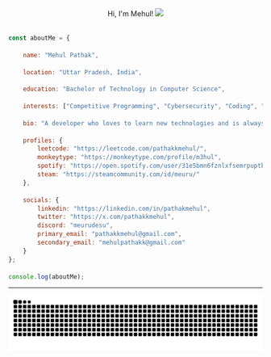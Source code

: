 <div align="center">
Hi, I'm Mehul! <img src="https://user-images.githubusercontent.com/74038190/241763891-7bb1e704-6026-48f9-8435-2f4d40101348.gif" width="35px" />
</div>
<br>

```javascript
const aboutMe = {

    name: "Mehul Pathak",

    location: "Uttar Pradesh, India",

    education: "Bachelor of Technology in Computer Science",

    interests: ["Competitive Programming", "Cybersecurity", "Coding", "Gaming", "Typing", "Chess"],

    bio: "A developer who loves to learn new technologies and is always striving to expand and share knowledge.",

    profiles: {
        leetcode: "https://leetcode.com/pathakkmehul/",
        monkeytype: "https://monkeytype.com/profile/m3hul",
        spotify: "https://open.spotify.com/user/31e5bmn6fznlxfsemrpuptbo5xva?si=96648036465a4ce3",
        steam: "https://steamcommunity.com/id/meuru/"
    },

    socials: {
        linkedin: "https://linkedin.com/in/pathakmehul",
        twitter: "https://x.com/pathakkmehul",
        discord: "meurudesu",
        primary_email: "pathakkmehul@gmail.com",
        secondary_email: "mehulpathakk@gmail.com"
    }
};

console.log(aboutMe);
```
---

<picture>
  <source media="(prefers-color-scheme: dark)" srcset="https://raw.githubusercontent.com/m3hu1/m3hu1/output/github-contribution-grid-snake-dark.svg">
  <source media="(prefers-color-scheme: light)" srcset="https://raw.githubusercontent.com/m3hu1/m3hu1/output/github-contribution-grid-snake.svg">
  <img alt="github contribution grid snake animation" src="https://raw.githubusercontent.com/m3hu1/m3hu1/output/github-contribution-grid-snake.svg">
</picture>
